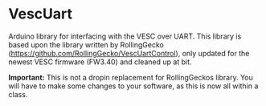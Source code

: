 # VescUart

Arduino library for interfacing with the VESC over UART. This library is based upon the library written by RollingGecko (https://github.com/RollingGecko/VescUartControl), only updated for the newest VESC firmware (FW3.40) and cleaned up at bit.

**Important:** This is not a dropin replacement for RollingGeckos library. You will have to make some changes to your software, as this is now all within a class.

